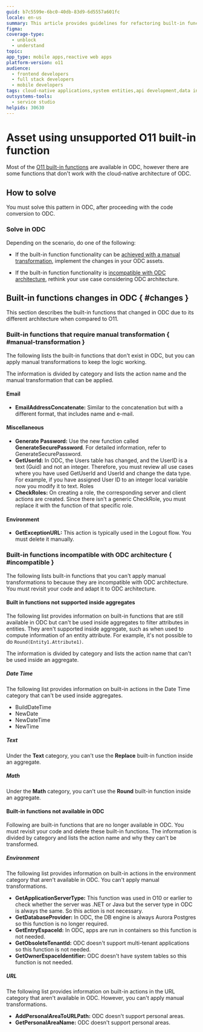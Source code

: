 ```yaml
---
guid: b7c5599e-6bc0-40db-83d9-6d5557a601fc
locale: en-us
summary: This article provides guidelines for refactoring built-in functions usage to ensure compatibility with OutSystems Developer Cloud (ODC).
figma: 
coverage-type:
  - unblock
  - understand
topic: 
app_type: mobile apps,reactive web apps
platform-version: o11
audience:
  - frontend developers
  - full stack developers
  - mobile developers
tags: cloud-native applications,system entities,api development,data integration,platform version
outsystems-tools:
  - service studio
helpids: 30630
---
```


# Asset using unsupported O11 built-in function

Most of the [O11 built-in functions](../../ref/lang/auto/builtinfunctions.md) are available in ODC, however there are some functions that don't work with the cloud-native architecture of ODC.

## How to solve

You must solve this pattern in ODC, after proceeding with the code conversion to ODC.

### Solve in ODC

Depending on the scenario, do one of the following:

* If the built-in function functionality can be [achieved with a manual transformation](#manual-transformation), implement the changes in your ODC assets.

* If the built-in function functionality is [incompatible with ODC architecture](#incompatible), rethink your use case considering ODC architecture.

## Built-in functions changes in ODC { #changes }

This section describes the built-in functions that changed in ODC due to its different architecture when compared to O11.

### Built-in functions that require manual transformation { #manual-transformation }

The following lists the built-in functions that don't exist in ODC, but you can apply manual transformations to keep the logic working.

The information is divided by category and lists the action name and the manual transformation that can be applied.

#### Email

* **EmailAddressConcatenate:** Similar to the concatenation but with a different format, that includes name and e-mail.

#### Miscellaneous

* **Generate Password:** Use the new function called **GenerateSecurePassword**. For detailed information, refer to GenerateSecurePassword.
* **GetUserId:** In ODC, the Users table has changed, and the UserID is a text (Guid) and not an integer. Therefore, you must review all use cases where you have used GetUserId and UserId and change the data type. For example, if you have assigned User ID to an integer local variable now you modify it to text.
Roles
* **CheckRoles:** On creating a role, the corresponding server and client actions are created. Since there isn't a generic CheckRole, you must replace it with the function of that specific role.

#### Environment

* **GetExceptionURL:**  This action is typically used in the Logout flow. You must delete it manually.

### Built-in functions incompatible with ODC architecture { #incompatible }

The following lists built-in functions that you can't apply manual transformations to because they are incompatible with ODC architecture. You must revisit your code and adapt it to ODC architecture.

#### Built in functions not supported inside aggregates

The following list provides information on built-in functions that are still available in ODC but can't be used inside aggregates to filter attributes in entities. They aren't supported inside aggregate, such as when used to compute information of an entity attribute. For example, it's not possible to do `Round(Entity1.Attribute1)`.

The information is divided by category and lists the action name that can't be used inside an aggregate.

##### Date Time

The following list provides information on built-in actions in the Date Time category that can't be used inside aggregates.

* BuildDateTime
* NewDate
* NewDateTime
* NewTime

##### Text

Under the **Text** category, you can't use the **Replace** built-in function inside an aggregate.

##### Math

Under the **Math** category, you can't use the **Round** built-in function inside an aggregate.

#### Built-in functions not available in ODC

Following are built-in functions that are no longer available in ODC. You must revisit your code and delete these built-in functions. The information is divided by category and lists the action name and why they can't be transformed.

##### Environment

The following list provides information on built-in actions in the environment category that aren't available in ODC. You can't apply manual transformations.

* **GetApplicationServerType:** This function was used in O10 or earlier to check whether the server was .NET or Java but the server type in ODC is always the same. So this action is not necessary.
* **GetDatabaseProvider:** In ODC, the DB engine is always Aurora Postgres so this function is no longer required.
* **GetEntryEspaceId:** In ODC, apps are run in containers so this function is not needed.
* **GetObsoleteTenantId:** ODC doesn't support multi-tenant applications so this function is not needed.
* **GetOwnerEspaceIdentifier:** ODC doesn't have system tables so this function is not needed.

##### URL

The following list provides information on built-in actions in the URL category that aren't available in ODC. However, you can't apply manual transformations.

* **AddPersonalAreaToURLPath:** ODC doesn't support personal areas.
* **GetPersonalAreaName:** ODC doesn't support personal areas.
